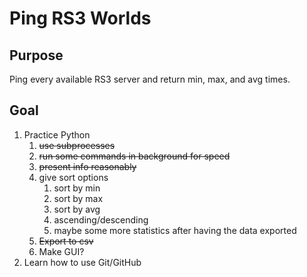 # Ping RS3 Worlds
## Purpose
Ping every available RS3 server and return min, max, and avg times.

## Goal
1. Practice Python
    1. ~~use subprocesses~~
    2. ~~run some commands in background for speed~~
    3. ~~present info reasonably~~
    4. give sort options
        1. sort by min
        2. sort by max
        3. sort by avg
        4. ascending/descending
        5. maybe some more statistics after having the data exported
    5. ~~Export to csv~~
    6. Make GUI?
2. Learn how to use Git/GitHub

